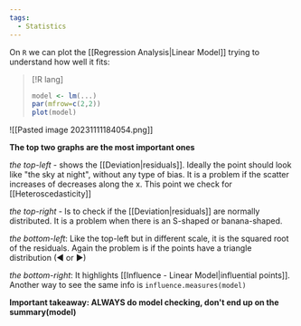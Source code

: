 ```yaml
---
tags:
  - Statistics
---
```

On `R` we can plot the [[Regression Analysis|Linear Model]] trying to understand how well it fits:

>[!R lang]
>```R
>model <- lm(...)
>par(mfrow=c(2,2))
>plot(model)
>```

![[Pasted image 20231111184054.png]]

**The top two graphs are the most important ones**

*the top-left* - shows the [[Deviation|residuals]]. Ideally the point should look like "the sky at night", without any type of bias. It is a problem if the scatter increases of decreases along the x. This point we check for [[Heteroscedasticity]]

*the top-right* - Is to check if the [[Deviation|residuals]] are normally distributed. It is a problem when there is an S-shaped or banana-shaped.

*the bottom-left*: Like the top-left but in different scale, it is the squared root of the residuals. Again the problem is if the points have a triangle distribution (◄ or ►)

*the bottom-right*: It highlights [[Influence - Linear Model|influential points]]. Another way to see the same info is `influence.measures(model)`

**Important takeaway: ALWAYS do model checking, don't end up on the summary(model)**